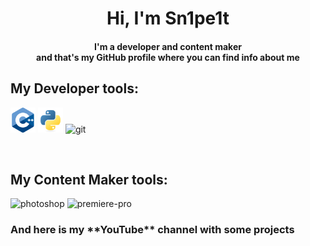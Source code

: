 <h1 align="center">Hi, I'm Sn1pe1t</h1>
<h4 align="center">I'm a developer and content maker<br> and that's my GitHub profile where you can find info about me</h4>

</p>

<h2>My Developer tools:</h2>
<p> 
  
<img src="https://raw.githubusercontent.com/devicons/devicon/master/icons/cplusplus/cplusplus-original.svg" alt="cplusplus" width="40" height="40"> <img src="https://raw.githubusercontent.com/devicons/devicon/master/icons/python/python-original.svg" alt="python" width="40" height="40"> <img src="https://www.vectorlogo.zone/logos/git-scm/git-scm-icon.svg" alt="git" width="40" height="40">
  
</p>
<br>
<h2>My Content Maker tools:</h2>
<p>
<img src="https://upload.wikimedia.org/wikipedia/commons/thumb/a/af/Adobe_Photoshop_CC_icon.svg/2101px-Adobe_Photoshop_CC_icon.svg.png" alt="photoshop" width="40" height="40"> <img src="https://upload.wikimedia.org/wikipedia/commons/thumb/2/24/Adobe-premiere-pro-cc-1430-vector-svg-.svg/1200px-Adobe-premiere-pro-cc-1430-vector-svg-.svg.png" alt="premiere-pro" width="40" height="40">
</p>
<h3>
And here is my <a>**YouTube**</a> channel with some projects
<h3>
